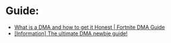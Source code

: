 # Guide:
- [What is a DMA and how to get it Honest | Fortnite DMA Guide](https://youtu.be/shMyETDXZpk)
- [[Information] The ultimate DMA newbie guide!](https://www.unknowncheats.me/forum/pc-hardware/631149-ultimate-dma-newbie-guide.html)
